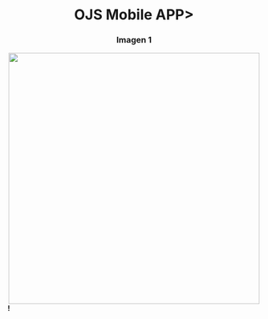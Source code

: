 <div align="center">
  <h1><strong>OJS Mobile APP></h1>
</div>

<div align="center">
  <h3>Imagen 1</h3>
  <img src="https://github.com/user-attachments/assets/e2d1b476-548d-4ebf-941c-5177975007c1" width="500"/>
</div>!
